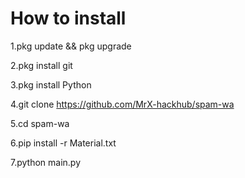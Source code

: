 # How to install
1.pkg update && pkg upgrade

2.pkg install git

3.pkg install Python

4.git clone https://github.com/MrX-hackhub/spam-wa

5.cd spam-wa

6.pip install -r Material.txt

7.python main.py

